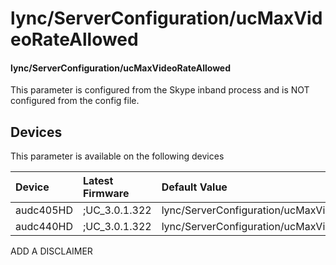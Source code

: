﻿---
description: lync/ServerConfiguration/ucMaxVideoRateAllowed
search:
    keywords: ['lync','ServerConfiguration','ucMaxVideoRateAllowed']
---

# lync/ServerConfiguration/ucMaxVideoRateAllowed

#### lync/ServerConfiguration/ucMaxVideoRateAllowed

This parameter is configured from the Skype inband process and is NOT configured from the config file.



## Devices
This parameter is available on the following devices

| Device | Latest Firmware | Default Value |
|:---|:---|:---|
| audc405HD | ;UC_3.0.1.322 | lync/ServerConfiguration/ucMaxVideoRateAllowed=default 
| audc440HD | ;UC_3.0.1.322 | lync/ServerConfiguration/ucMaxVideoRateAllowed=default 

ADD A DISCLAIMER
